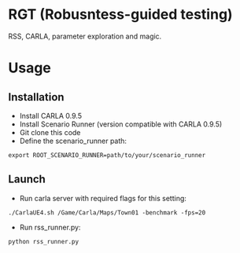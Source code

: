 # RGT (Robusntess-guided testing)
RSS, CARLA, parameter exploration and magic.

# Usage
## Installation
- Install CARLA 0.9.5
- Install Scenario Runner (version compatible with CARLA 0.9.5)
- Git clone this code
- Define the scenario_runner path:
```
export ROOT_SCENARIO_RUNNER=path/to/your/scenario_runner
``` 


## Launch 
- Run carla server with required flags for this setting: 
```
./CarlaUE4.sh /Game/Carla/Maps/Town01 -benchmark -fps=20
```
- Run rss_runner.py:
```
python rss_runner.py
```
